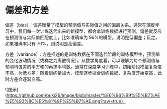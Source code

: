 # 偏差和方差

偏差（bias）：偏差衡量了模型的预测值与实际值之间的偏离关系。通常在深度学习中，我们每一次训练迭代出来的新模型，都会拿训练数据进行预测，偏差就反应在预测值与实际值匹配度上，比如准确率为 96%的模型，说明是低偏差；反之，如果准确率只有 70%，则说明是高偏差。

方差（variance）：方差描述的是训练数据在不同迭代阶段的训练模型中，预测值的变化波动情况（或称之为离散情况）。从数学角度看，可以理解为每个预测值与预测均值差的平方和的再求平均数。通常在深度学习训练中，初始阶段模型复杂度不高，为低方差；随着训练量加大，模型逐步拟合训练数据，复杂度开始变高，此时方差会逐渐变高。

![图示](https://github.com/buki26/image/blob/master/%E6%96%B9%E5%B7%AE%E5%92%8C%E5%81%8F%E5%B7%AE.png?raw=true）
